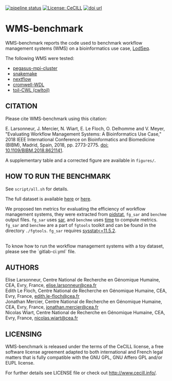[![pipeline status](https://gitlab.com/cnrgh/WMS-benchmark/badges/master/pipeline.svg)](https://gitlab.com/cnrgh/WMS-benchmark)
[![License: CeCILL](https://img.shields.io/badge/license-CeCILL-blue.svg)](http://www.cecill.info)
[![doi url](https://img.shields.io/badge/DOI-10.1109/BIBM.2018.8621141-blue.svg)](https://doi.org/10.1109/BIBM.2018.8621141)

WMS-benchmark
=============
WMS-benchmark reports the code used to benchmark workflow
management systems (WMS) on a bioinformatics use case, [LodSeq](https://github.com/CNRGH/LodSeq).

The following WMS were tested:
- [pegasus-mpi-cluster](https://pegasus.isi.edu/documentation/cli-pegasus-mpi-cluster.php)
- [snakemake](https://snakemake.readthedocs.io/en/stable/)
- [nextflow](https://www.nextflow.io/)
- [cromwell-WDL](https://software.broadinstitute.org/wdl/)
- [toil-CWL (cwltoil)](http://toil.ucsc-cgl.org/)


CITATION
--------
Please cite WMS-benchmark using this citation:

E. Larsonneur, J. Mercier, N. Wiart, E. Le Floch, O. Delhomme and V. Meyer, "Evaluating Workflow Management Systems: A Bioinformatics Use Case," 2018 IEEE International Conference on Bioinformatics and Biomedicine (BIBM), Madrid, Spain, 2018, pp. 2773-2775.
[doi: 10.1109/BIBM.2018.8621141](https://doi.org/10.1109/BIBM.2018.8621141).

A supplementary table and a corrected figure are available in `figures/`.

HOW TO RUN THE BENCHMARK
------------------------
See `script/all.sh` for details.

The full dataset is available [here](https://www.cnrgh.fr/download/96203eab325de3c0bda48009aaa15fd7cf339b26/) or [here](https://dx.doi.org/10.5281/zenodo.2592064).<br>

We proposed ten metrics for evaluating the efficiency of workflow management systems,
they were extracted from [pidstat](https://linux.die.net/man/1/pidstat), `fg_sar` and `benchme` output files. `fg_sar` uses [sar](https://linux.die.net/man/1/sar), and `benchme` uses [time](https://linux.die.net/man/1/time) to compute metrics. `fg_sar` and `benchme` are a part of `fgtools` toolkit and can be found in the directory `./fgtools`. `fg_sar` requires [sysstat<=11.5.2](http://sebastien.godard.pagesperso-orange.fr/).

<br>
To know how to run the workflow management systems with a toy dataset,
please see the `gitlab-ci.yml` file.

AUTHORS
-------
Elise Larsonneur, Centre National de Recherche en Génomique Humaine, CEA, Evry, France, elise.larsonneur@cea.fr<br>
Edith Le Floch, Centre National de Recherche en Génomique Humaine, CEA, Evry, France, edith.le-floch@cea.fr<br>
Jonathan Mercier, Centre National de Recherche en Génomique Humaine, CEA, Evry, France, jonathan.mercier@cea.fr<br>
Nicolas Wiart, Centre National de Recherche en Génomique Humaine, CEA, Evry, France, nicolas.wiart@cea.fr<br>

LICENSING
---------
WMS-benchmark is released under the terms of the CeCILL license,
a free software license agreement adapted to both international and French legal matters
that is fully compatible with the GNU GPL, GNU Affero GPL and/or EUPL license.

For further details see LICENSE file or check out http://www.cecill.info/.
